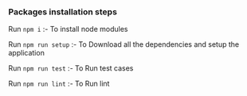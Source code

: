 ### Packages installation steps

Run `npm i` :- To install node modules

Run `npm run setup` :- To Download all the dependencies and setup the application

Run `npm run test` :- To Run test cases

Run `npm run lint` :- To Run lint
